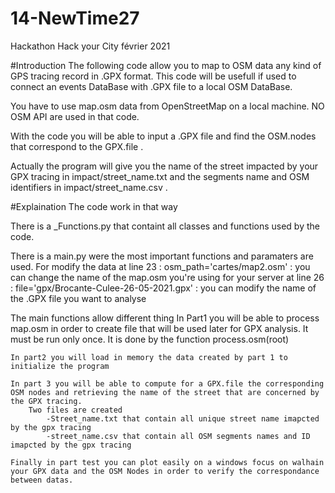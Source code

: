 # 14-NewTime27
Hackathon Hack your City février 2021


#Introduction
The following code allow you to map to OSM data any kind of GPS tracing record in .GPX format. This code will be usefull if used to connect an events DataBase with .GPX file
to a local OSM DataBase.

You have to use map.osm data from OpenStreetMap on a local machine. NO OSM API are used in that code.

With the code you will be able to input a .GPX file and find the OSM.nodes that correspond to the GPX.file .

Actually the program will give you the name of the street impacted by your GPX tracing in impact/street_name.txt and the segments name and OSM identifiers in impact/street_name.csv . 



#Explaination
The code work in that way

There is a _Functions.py that containt all classes and functions used by the code. 

There is a main.py were the most important functions and paramaters are used. 
	For modify the data
	at line 23 : osm_path='cartes/map2.osm'  : you can change the name of the map.osm you're using for your server
	at line 26 : file='gpx/Brocante-Culee-26-05-2021.gpx' : you can modify the name of the .GPX file you want to analyse 
	

The main functions allow different thing
	In Part1 you will be able to process map.osm in order to create file that will be used later for GPX analysis. It must be run only once. 
	It is done by the function process.osm(root)

	In part2 you will load in memory the data created by part 1 to initialize the program 

	In part 3 you will be able to compute for a GPX.file the corresponding OSM nodes and retrieving the name of the street that are concerned by the GPX tracing.
		Two files are created 
			-Street_name.txt that contain all unique street name imapcted by the gpx tracing
			-street_name.csv that contain all OSM segments names and ID imapcted by the gpx tracing

	Finally in part test you can plot easily on a windows focus on walhain your GPX data and the OSM Nodes in order to verify the correspondance between datas.
